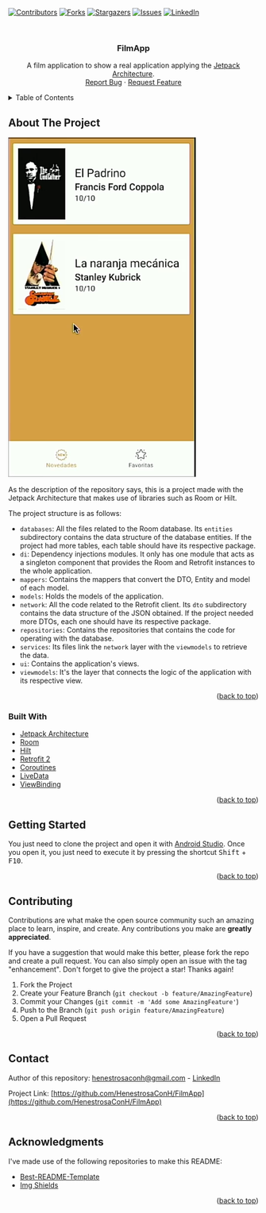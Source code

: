 <div id="top"></div>

<!-- PROJECT SHIELDS -->
<!--
*** I'm using markdown "reference style" links for readability.
*** Reference links are enclosed in brackets [ ] instead of parentheses ( ).
*** See the bottom of this document for the declaration of the reference variables
*** for contributors-url, forks-url, etc. This is an optional, concise syntax you may use.
*** https://www.markdownguide.org/basic-syntax/#reference-style-links
-->

[![Contributors][contributors-shield]][contributors-url]
[![Forks][forks-shield]][forks-url]
[![Stargazers][stars-shield]][stars-url]
[![Issues][issues-shield]][issues-url]
[![LinkedIn][linkedin-shield]][linkedin-url]

<!-- PROJECT LOGO -->
<br />
<div align="center">
  <h3 align="center">FilmApp</h3>

  <p align="center">
    A film application to show a real application applying the <a href="https://developer.android.com/jetpack" rel="noopener" target="_blank">Jetpack Architecture</a>.
    <br />
    <a href="https://github.com/HenestrosaConH/FilmApp/issues">Report Bug</a>
    ·
    <a href="https://github.com/HenestrosaConH/FilmApp/issues">Request Feature</a>
  </p>
</div>

<!-- TABLE OF CONTENTS -->
<details>
  <summary>Table of Contents</summary>
  <ol>
    <li>
      <a href="#about-the-project">About The Project</a>
      <ul>
        <li><a href="#built-with">Built With</a></li>
      </ul>
    </li>
    <li>
      <a href="#getting-started">Getting Started</a>
    </li>
    <li><a href="#contributing">Contributing</a></li>
    <li><a href="#contact">Contact</a></li>
    <li><a href="#acknowledgments">Acknowledgments</a></li>
  </ol>
</details>

<!-- ABOUT THE PROJECT -->

## About The Project

[![Main Screen shot][main-screenshot]](https://github.com/HenestrosaConH/FilmApp)

As the description of the repository says, this is a project made with the Jetpack Architecture that makes use of libraries such as Room or Hilt.

The project structure is as follows:
 
- `databases`: All the files related to the Room database. Its `entities` subdirectory contains the data structure of the database entities. If the project had more tables, each table should have its respective package.
- `di`: Dependency injections modules. It only has one module that acts as a singleton component that provides the Room and Retrofit instances to the whole application.
- `mappers`: Contains the mappers that convert the DTO, Entity and model of each model.
- `models`: Holds the models of the application.
- `network`: All the code related to the Retrofit client. Its `dto` subdirectory contains the data structure of the JSON obtained. If the project needed more DTOs, each one should have its respective package.
- `repositories`: Contains the repositories that contains the code for operating with the database.
- `services`: Its files link the `network` layer with the `viewmodels` to retrieve the data.
- `ui`: Contains the application's views.
- `viewmodels`: It's the layer that connects the logic of the application with its respective view.
 
<p align="right">(<a href="#top">back to top</a>)</p>

<!-- BUILT WITH -->

### Built With

- [Jetpack Architecture](https://developer.android.com/jetpack)
- [Room](https://developer.android.com/jetpack/androidx/releases/room)
- [Hilt](https://developer.android.com/training/dependency-injection/hilt-android)
- [Retrofit 2](https://square.github.io/retrofit/)
- [Coroutines](https://kotlinlang.org/docs/coroutines-overview.html)
- [LiveData](https://developer.android.com/topic/libraries/architecture/livedata)
- [ViewBinding](https://developer.android.com/topic/libraries/view-binding)

<p align="right">(<a href="#top">back to top</a>)</p>

<!-- GETTING STARTED -->

## Getting Started

You just need to clone the project and open it with [Android Studio](https://developer.android.com/studio). Once you open it, you just need to execute it by pressing the shortcut <kbd>Shift</kbd> + <kbd>F10</kbd>.

<p align="right">(<a href="#top">back to top</a>)</p>

<!-- CONTRIBUTING -->

## Contributing

Contributions are what make the open source community such an amazing place to learn, inspire, and create. Any contributions you make are **greatly appreciated**.

If you have a suggestion that would make this better, please fork the repo and create a pull request. You can also simply open an issue with the tag "enhancement".
Don't forget to give the project a star! Thanks again!

1. Fork the Project
2. Create your Feature Branch (`git checkout -b feature/AmazingFeature`)
3. Commit your Changes (`git commit -m 'Add some AmazingFeature'`)
4. Push to the Branch (`git push origin feature/AmazingFeature`)
5. Open a Pull Request

<p align="right">(<a href="#top">back to top</a>)</p>

<!-- CONTACT -->

## Contact

Author of this repository: henestrosaconh@gmail.com - [LinkedIn](https://www.linkedin.com/in/henestrosaconh/)

Project Link: [https://github.com/HenestrosaConH/FilmApp](https://github.com/HenestrosaConH/FilmApp)

<p align="right">(<a href="#top">back to top</a>)</p>

<!-- ACKNOWLEDGMENTS -->

## Acknowledgments

I've made use of the following repositories to make this README:

-   [Best-README-Template](https://github.com/othneildrew/Best-README-Template/)
-   [Img Shields](https://shields.io)

<p align="right">(<a href="#top">back to top</a>)</p>

<!-- MARKDOWN LINKS & IMAGES -->
<!-- https://www.markdownguide.org/basic-syntax/#reference-style-links -->

[contributors-shield]: https://img.shields.io/github/contributors/HenestrosaConH/FilmApp.svg?style=for-the-badge
[contributors-url]: https://github.com/HenestrosaConH/FilmApp/graphs/contributors
[forks-shield]: https://img.shields.io/github/forks/HenestrosaConH/FilmApp.svg?style=for-the-badge
[forks-url]: https://github.com/HenestrosaConH/FilmApp/network/members
[stars-shield]: https://img.shields.io/github/stars/HenestrosaConH/FilmApp.svg?style=for-the-badge
[stars-url]: https://github.com/HenestrosaConH/FilmApp/stargazers
[issues-shield]: https://img.shields.io/github/issues/HenestrosaConH/FilmApp.svg?style=for-the-badge
[issues-url]: https://github.com/HenestrosaConH/FilmApp/issues
[linkedin-shield]: https://img.shields.io/badge/-LinkedIn-black.svg?style=for-the-badge&logo=linkedin&colorB=555
[linkedin-url]: https://linkedin.com/in/henestrosaconh
[main-screenshot]: readme-files/main.png
